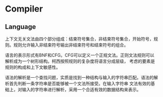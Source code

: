 # Compiler

## Language

上下文无关文法由四个部分组成：结束符号集合，非结束符号集合，开始符号，规则。规则允许输入非结束符号输出非结束符号和结束符号的组合。

语言的表示形式有BNF和CFG。CFG可以定义一个正规文法。正则文法规则可以解析成为一个树形结构。柯西按照规则的复杂度将语言分成层级，
考虑的要素是规则的构成和上下文敏感性。

语法的解析是一个查找问题，实质是找到一种结构与输入的字符串匹配。语法的解析首先判断一条字符串是否能够被一个文法所接受。在输入字符串
文法有效的基础上，对输入的字符串进行解析，采用一个合适有效的数据结构来表示。